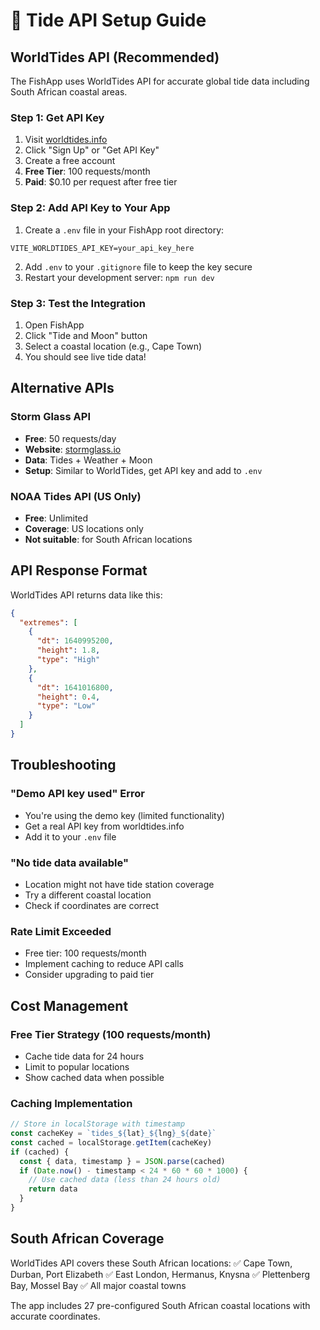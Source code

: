 # 🌊 Tide API Setup Guide

## WorldTides API (Recommended)

The FishApp uses WorldTides API for accurate global tide data including South African coastal areas.

### Step 1: Get API Key
1. Visit [worldtides.info](https://www.worldtides.info/)
2. Click "Sign Up" or "Get API Key"
3. Create a free account
4. **Free Tier**: 100 requests/month
5. **Paid**: $0.10 per request after free tier

### Step 2: Add API Key to Your App
1. Create a `.env` file in your FishApp root directory:
```env
VITE_WORLDTIDES_API_KEY=your_api_key_here
```

2. Add `.env` to your `.gitignore` file to keep the key secure
3. Restart your development server: `npm run dev`

### Step 3: Test the Integration
1. Open FishApp
2. Click "Tide and Moon" button
3. Select a coastal location (e.g., Cape Town)
4. You should see live tide data!

## Alternative APIs

### Storm Glass API
- **Free**: 50 requests/day
- **Website**: [stormglass.io](https://stormglass.io/)
- **Data**: Tides + Weather + Moon
- **Setup**: Similar to WorldTides, get API key and add to `.env`

### NOAA Tides API (US Only)
- **Free**: Unlimited
- **Coverage**: US locations only
- **Not suitable**: for South African locations

## API Response Format

WorldTides API returns data like this:
```json
{
  "extremes": [
    {
      "dt": 1640995200,
      "height": 1.8,
      "type": "High"
    },
    {
      "dt": 1641016800,
      "height": 0.4,
      "type": "Low"
    }
  ]
}
```

## Troubleshooting

### "Demo API key used" Error
- You're using the demo key (limited functionality)
- Get a real API key from worldtides.info
- Add it to your `.env` file

### "No tide data available"
- Location might not have tide station coverage
- Try a different coastal location
- Check if coordinates are correct

### Rate Limit Exceeded
- Free tier: 100 requests/month
- Implement caching to reduce API calls
- Consider upgrading to paid tier

## Cost Management

### Free Tier Strategy (100 requests/month)
- Cache tide data for 24 hours
- Limit to popular locations
- Show cached data when possible

### Caching Implementation
```javascript
// Store in localStorage with timestamp
const cacheKey = `tides_${lat}_${lng}_${date}`
const cached = localStorage.getItem(cacheKey)
if (cached) {
  const { data, timestamp } = JSON.parse(cached)
  if (Date.now() - timestamp < 24 * 60 * 60 * 1000) {
    // Use cached data (less than 24 hours old)
    return data
  }
}
```

## South African Coverage

WorldTides API covers these South African locations:
✅ Cape Town, Durban, Port Elizabeth
✅ East London, Hermanus, Knysna
✅ Plettenberg Bay, Mossel Bay
✅ All major coastal towns

The app includes 27 pre-configured South African coastal locations with accurate coordinates.
